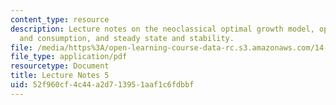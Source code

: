 ```yaml
---
content_type: resource
description: Lecture notes on the neoclassical optimal growth model, optimal investment
  and consumption, and steady state and stability.
file: /media/https%3A/open-learning-course-data-rc.s3.amazonaws.com/14-451-dynamic-optimization-methods-with-applications-fall-2009/52f960cf4c44a2d713951aaf1c6fdbbf_MIT14_451F09_lec05.pdf
file_type: application/pdf
resourcetype: Document
title: Lecture Notes 5
uid: 52f960cf-4c44-a2d7-1395-1aaf1c6fdbbf
---
```

